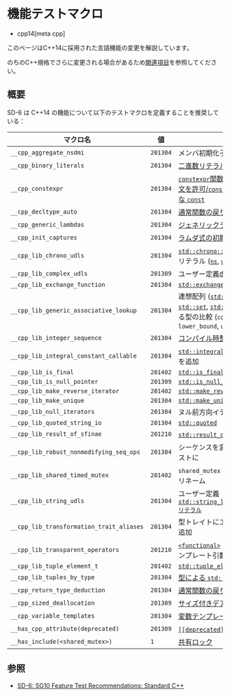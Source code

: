 # 機能テストマクロ
* cpp14[meta cpp]

<!-- start lang caution -->

このページはC++14に採用された言語機能の変更を解説しています。

のちのC++規格でさらに変更される場合があるため[関連項目](#relative-page)を参照してください。

<!-- last lang caution -->

## 概要

SD-6 は C++14 の機能について以下のテストマクロを定義することを推奨している：

| マクロ名 | 値 | 機能 | ヘッダ |
|----------|----|------|--------|
| `__cpp_aggregate_nsdmi`                  | `201304` | メンバ初期化子と集約 | predefined |
| `__cpp_binary_literals`                  | `201304` | [二進数リテラル](binary_literals.md) | predefined |
| `__cpp_constexpr`                        | `201304` | [`constexpr`関数内での条件分岐とループの文を許可/`constexpr` メンバ関数の暗黙的な `const`](relaxing_constraints_on_constexpr.md) | predefined |
| `__cpp_decltype_auto`                    | `201304` | [通常関数の戻り値型推論](return_type_deduction_for_normal_functions.md) | predefined |
| `__cpp_generic_lambdas`                  | `201304` | [ジェネリックラムダ](generic_lambdas.md) | predefined |
| `__cpp_init_captures`                    | `201304` | [ラムダ式の初期化キャプチャ](initialize_capture.md) | predefined |
| `__cpp_lib_chrono_udls` 				   | `201304` | [`std::chrono::duration`](/reference/chrono/duration.md) のユーザー定義リテラル ([`ns`](/reference/chrono/duration/op_ns.md), [`us`](/reference/chrono/duration/op_us.md), [`ms`](/reference/chrono/duration/op_ms.md), [`s`](/reference/chrono/duration/op_s.md), [`min`](/reference/chrono/duration/op_min.md), [`h`](/reference/chrono/duration/op_h.md)) | [`<chrono>`](/reference/chrono.md) |
| `__cpp_lib_complex_udls`                 | `201309` | ユーザー定義虚数リテラル ([`i`](/reference/complex/complex/op_i.md), [`if`](/reference/complex/complex/op_if.md), [`il`](/reference/complex/complex/op_il.md)) | [`<complex>`](/reference/complex.md) |
| `__cpp_lib_exchange_function`            | `201304` | [`std::exchange`](/reference/utility/exchange.md)            | [`<utility>`](/reference/utility.md) |
| `__cpp_lib_generic_associative_lookup`   | `201304` | 連想配列 ([`std::map`](/reference/map/map.md), [`std::multimap`](/reference/map/multimap.md), [`std::set`](/reference/set/set.md), [`std::multiset`](/reference/set/multiset.md)) における異なる型の比較 (`count`, `equal_range`, `find`, `lower_bound`, `upper_bound`) | [`<map>`](/reference/map.md), [`<set>`](/reference/set.md) |
| `__cpp_lib_integer_sequence`             | `201304` | [コンパイル時整数列](/reference/utility/integer_sequence.md) | [`<utility>`](/reference/utility.md) |
| `__cpp_lib_integral_constant_callable`   | `201304` | [`std::integral_constant`](/reference/type_traits/integral_constant.md) に `operator()` を追加 | [`<type_traits>`](/reference/type_traits.md)
| `__cpp_lib_is_final`                     | `201402` | [`std::is_final`](/reference/type_traits/is_final.md)               | [`<type_traits>`](/reference/type_traits.md) |
| `__cpp_lib_is_null_pointer`              | `201309` | [`std::is_null_pointer`](/reference/type_traits/is_null_pointer.md) | [`<type_traits>`](/reference/type_traits.md) |
| `__cpp_lib_make_reverse_iterator`        | `201402` | [`std::make_reverse_iterator`](/reference/iterator/make_reverse_iterator.md) | [`<iterator>`](/reference/iterator.md) |
| `__cpp_lib_make_unique`                  | `201304` | [`std::make_unique`](/reference/memory/make_unique.md) | [`<memory>`](/reference/memory/make_unique.md)
| `__cpp_lib_null_iterators`               | `201304` | ヌル前方向イテレータ | [`<iterator>`](/reference/algorithm.md) |
| `__cpp_lib_quoted_string_io`             | `201304` | [`std::quoted`](/reference/iomanip/quoted.md) | [`<iomanip>`](/reference/iomanip.md)
| `__cpp_lib_result_of_sfinae`             | `201210` | [`std::result_of`](/reference/type_traits/result_of.md) と SFINAE | [`<type_traits>`](/reference/type_traits.md) |
| `__cpp_lib_robust_nonmodifying_seq_ops`  | `201304` | シーケンスを変更しない操作をよりロバストに | [`<algorithm>`](/reference/algorithm.md) |
| `__cpp_lib_shared_timed_mutex`           | `201402` | `shared_mutex` を [`shared_timed_mutex`](/reference/shared_mutex/shared_timed_mutex.md) にリネーム     | [`<shared_mutex>`](/reference/shared_mutex.md) |
| `__cpp_lib_string_udls` 				   | `201304` | ユーザー定義 [`std::string_literals::basic_string::sリテラル`](/reference/string/basic_string/op_s.md) | [`<string>`](/reference/string.md) |
| `__cpp_lib_transformation_trait_aliases` | `201304` | 型トレイトにエイリアステンプレートを追加 | [`<type_traits>`](/reference/type_traits.md) |
| `__cpp_lib_transparent_operators`        | `201210` | [`<functional>`](/reference/functional.md) の二項演算のデフォルトテンプレート引数を `void` に | [`<functional>`](/reference/functional.md) |
| `__cpp_lib_tuple_element_t`              | `201402` | [`std::tuple_element_t`](/reference/tuple/tuple_element.md)  | [`<utility>`](/reference/utility.md) |
| `__cpp_lib_tuples_by_type`               | `201304` | [型による `std::tuple::get`](/reference/tuple/tuple/get.md)  | [`<utility>`](/reference/utility.md) |
| `__cpp_return_type_deduction`            | `201304` | [通常関数の戻り値型推論](return_type_deduction_for_normal_functions.md) | predefined |
| `__cpp_sized_deallocation`               | `201309` | [サイズ付きデアロケーション](sized_deallocation.md) | predefined |
| `__cpp_variable_templates`               | `201304` | [変数テンプレート](variable_templates.md)  | predefined |
| `__has_cpp_attribute(deprecated)`        | `201309` | [`[[deprecated]]`属性](deprecated_attr.md) | predefined |
| `__has_include(<shared_mutex>)`          | `1`      | [共有ロック](/reference/shared_mutex.md)   | predefined |

## 参照
- [SD-6: SG10 Feature Test Recommendations: Standard C++](https://isocpp.org/std/standing-documents/sd-6-sg10-feature-test-recommendations#recs.cpp14)
